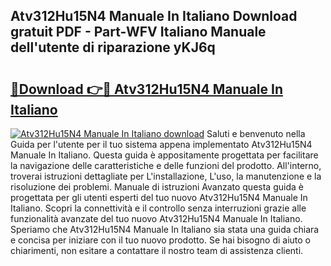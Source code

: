 ## Atv312Hu15N4 Manuale In Italiano Download gratuit PDF - Part-WFV Italiano Manuale dell'utente di riparazione yKJ6q

# <h2><a href="http://dfb9a4f.blite.top/?on=Atv312Hu15N4+Manuale+In+Italiano">🔗Download 👉🔴 Atv312Hu15N4 Manuale In Italiano</a></h2>

[![Atv312Hu15N4 Manuale In Italiano download](https://i.imgur.com/lujVjoI.png)](http://dfb9a4f.blite.top/?on=Atv312Hu15N4+Manuale+In+Italiano)
Saluti e benvenuto nella Guida per l'utente per il tuo sistema appena implementato Atv312Hu15N4 Manuale In Italiano. Questa guida è appositamente progettata per facilitare la navigazione delle caratteristiche e delle funzioni del prodotto. All'interno, troverai istruzioni dettagliate per L'installazione, L'uso, la manutenzione e la risoluzione dei problemi. Manuale di istruzioni Avanzato questa guida è progettata per gli utenti esperti del tuo nuovo Atv312Hu15N4 Manuale In Italiano. Scopri la connettività e il controllo senza interruzioni grazie alle funzionalità avanzate del tuo nuovo Atv312Hu15N4 Manuale In Italiano. Speriamo che Atv312Hu15N4 Manuale In Italiano sia stata una guida chiara e concisa per iniziare con il tuo nuovo prodotto. Se hai bisogno di aiuto o chiarimenti, non esitare a contattare il nostro team di assistenza clienti.
